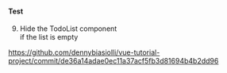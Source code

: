 #### Test

9. Hide the TodoList component<br>
    if the list is empty

<aside class="notes">

https://github.com/dennybiasiolli/vue-tutorial-project/commit/de36a14adae0ec11a37acf5fb3d81694b4b2dd96

</aside>
